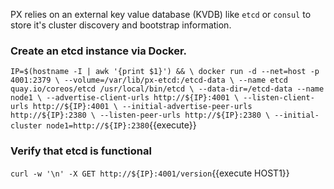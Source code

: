 PX relies on an external key value database (KVDB) like `etcd` or `consul` to store it's cluster discovery and bootstrap information.

### Create an etcd instance via Docker.

`IP=$(hostname -I | awk '{print $1}') && \
   docker run -d --net=host -p 4001:2379 \
   --volume=/var/lib/px-etcd:/etcd-data \
   --name etcd quay.io/coreos/etcd /usr/local/bin/etcd \
   --data-dir=/etcd-data --name node1 \
   --advertise-client-urls http://${IP}:4001 \
   --listen-client-urls http://${IP}:4001 \
   --initial-advertise-peer-urls http://${IP}:2380 \
   --listen-peer-urls http://${IP}:2380 \
   --initial-cluster node1=http://${IP}:2380`{{execute}}

### Verify that etcd is functional

`curl -w '\n' -X GET http://${IP}:4001/version`{{execute HOST1}}
